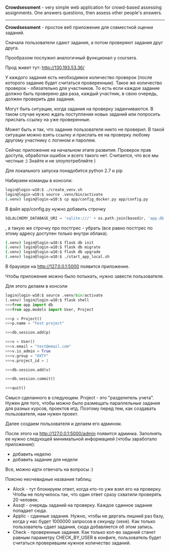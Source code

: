 **Crowdsessment** - very simple web application for crowd-based assessing assignments.
One answers questions, then assess other people's answers.

---

**Crowdsessment** - простое веб приложение для совместной оценки заданий.

Сначала пользователи сдают задания, а потом проверяют задания друг друга.

Прообразом послужил аналогичный функционал у coursera.

Прод живет тут: http://130.193.53.36/

У каждого задания есть необходимое количество проверок (после которого задание будет считаться проверенным). Такое же количество проверок - обязательно для участников. То есть если каждое задание должно быть проверено два раза, каждый участник, в свою очередь, должен проверить два задания.

Могут быть ситуации, когда задания на проверку заданчиваются. В таком случае нужно ждать поступления новых заданий или попросить прислать ссылку на уже проверенные.

Может быть и так, что задание пользователя никто не проверил. В такой ситуации можно взять ссылку и прислать ее на проверку любому другому участнику с логином и паролем.

Сейчас приложение на начальном этапе развития. Проверок прав доступа, обработки ошибок и всего такого нет. Считается, что все мы честные :) Знайте и не злоупотребляйте )

Для локального запуска понадобится python 2.7 и pip

Набираем команды в консоли:

```bash
login@login-w10:$ ./create_venv.sh
login@login-w10:$ source .venv/bin/activate
(.venv) login@login-w10:$ cp app/config_docker.py app/config.py
```

В файл app/config.py нужно добавить строчку
```python
SQLALCHEMY_DATABASE_URI = 'sqlite:///' + os.path.join(basedir, 'app.db')
```
, а такую же строчку про постгрес - убрать (все равно постгрес по этому адресу доступен только внутри облака).

```bash
(.venv) login@login-w10:$ flask db init
(.venv) login@login-w10:$ flask db migrate
(.venv) login@login-w10:$ flask db upgrade
(.venv) login@login-w10:$ ./start_app_local.sh
```

В браузере на http://127.0.0.1:5000 появится приложение.

Чтобы приложение можно было потыкать, нужно завести пользователя. 

Для этого делаем в консоли

```python
login@login-w10:$ source .venv/bin/activate
(.venv) login@login-w10:$ flask shell
>>>from app import db
>>>from app.models import User, Project

>>>p = Project()
>>>p.name = "Test project"

>>>db.session.add(p)

>>>v = User()
>>>v.email = "test@email.com"
>>>v.is_admin = True
>>>v.group = "OXTY"
>>>v.project_id = 1

>>>db.session.add(v)

>>>db.session.commit()

>>>quit()

```

Смысл сделанного в следующем.
Project - это "разделитель учета". Нужен для того, чтобы можно было размещать параллельные задания для разных курсов, проектов итд.
Поэтому перед тем, как создавать пользователя, нам нужен проект.

Далее создаем пользователя и делаем его админом.

После этого на http://127.0.0.1:5000/admin появится админка. Заполнять ее нужно следующей минимальной информацией (чтобы заработало приложение):
- добавить неделю
- добавить задание для недели

Все, можно идти отвечать на вопросы :)

Поясню неочевидные названия таблиц:

* Alock - тут блокируем ответ, когда кто-то уже взял его на проверку. Чтобы не получилось так, что один ответ сразу схватили проверять 20 человек.
* Assqt - очередь заданий на проверку. Каждое сданное задание попадает сюда.
* Applic - сданные задания. Нужно, чтобы не дергать лишний раз базу, когда у нас будет 1000000 запросов в секунду (хехе). Как только пользователь сдает задания, сюда добавляется об этом запись.
* Check - проверенные задания. Как только кол-во заданий станет равным параметру CHECK_BY_USER в конфиге, пользователь будет считаться проверившим нужное количество заданий.